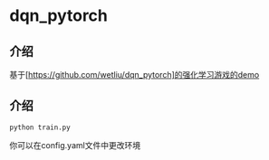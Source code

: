 # dqn_pytorch
## 介绍
基于[https://github.com/wetliu/dqn_pytorch]的强化学习游戏的demo

## 介绍
```
python train.py
```
你可以在config.yaml文件中更改环境
